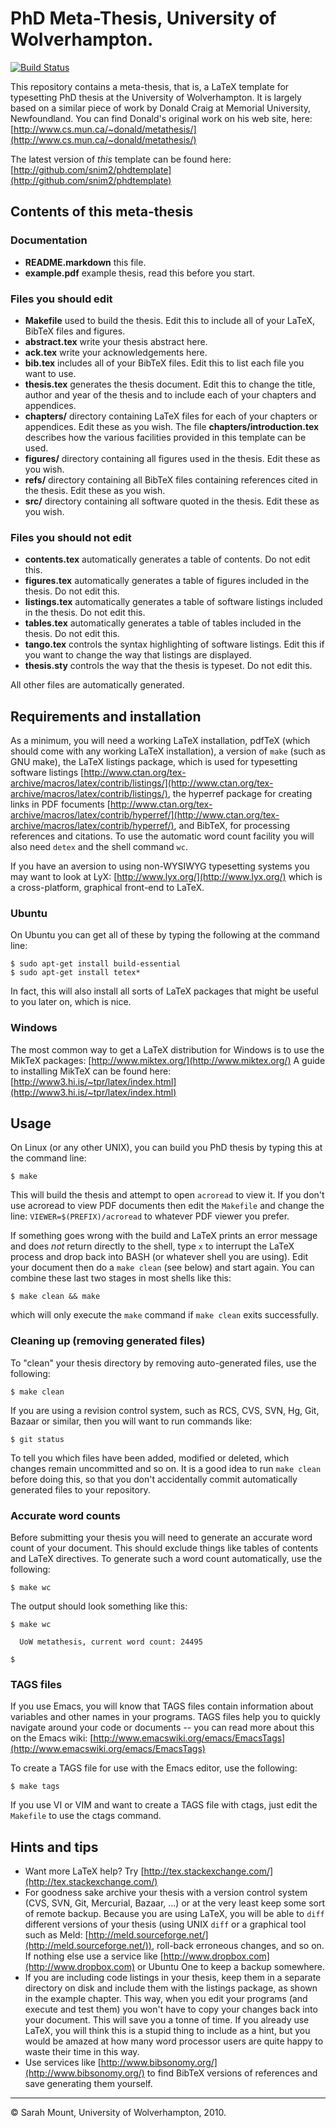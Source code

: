 
# PhD Meta-Thesis, University of Wolverhampton.

[![Build Status](https://travis-ci.org/snim2/phdtemplate.png?branch=master)](https://travis-ci.org/snim2/phdtemplate)

This repository contains a meta-thesis, that is, a LaTeX template for
typesetting PhD thesis at the University of Wolverhampton. It is
largely based on a similar piece of work by Donald Craig at Memorial
University, Newfoundland. You can find Donald's original work on his
web site, here: 
[http://www.cs.mun.ca/~donald/metathesis/](http://www.cs.mun.ca/~donald/metathesis/)

The latest version of _this_ template can be found here:
[http://github.com/snim2/phdtemplate](http://github.com/snim2/phdtemplate)


## Contents of this meta-thesis

### Documentation

  * **README.markdown** this file.
  * **example.pdf** example thesis, read this before you start.

### Files you should edit

  * **Makefile** used to build the thesis. Edit this to include all of
     your LaTeX, BibTeX files and figures.
  * **abstract.tex** write your thesis abstract here.
  * **ack.tex** write your acknowledgements here.
  * **bib.tex** includes all of your BibTeX files. Edit this to list
     each file you want to use.
  * **thesis.tex** generates the thesis document. Edit this to change
     the title, author and year of the thesis and to include each of
     your chapters and appendices.
  * **chapters/** directory containing LaTeX files for each of your
     chapters or appendices. Edit these as you wish. The file
     **chapters/introduction.tex** describes how the various
     facilities provided in this template can be used.
  * **figures/** directory containing all figures used in the
     thesis. Edit these as you wish.
  * **refs/** directory containing all BibTeX files containing
     references cited in the thesis. Edit these as you wish.
  * **src/** directory containing all software quoted in the
      thesis. Edit these as you wish.

### Files you should not edit

  * **contents.tex** automatically generates a table of contents. Do
     not edit this.
  * **figures.tex** automatically generates a table of figures included
     in the thesis. Do not edit this.
  * **listings.tex** automatically generates a table of software
     listings included in the thesis. Do not edit this.
  * **tables.tex** automatically generates a table of tables included
     in the thesis. Do not edit this.
  * **tango.tex** controls the syntax highlighting of software
     listings. Edit this if you want to change the way that listings
     are displayed.
  * **thesis.sty** controls the way that the thesis is typeset. Do not
     edit this.

All other files are automatically generated.


## Requirements and installation

As a minimum, you will need a working LaTeX installation, pdfTeX
(which should come with any working LaTeX installation), a version of
`make` (such as GNU make), the LaTeX listings package, which is used
for typesetting software listings
[http://www.ctan.org/tex-archive/macros/latex/contrib/listings/](http://www.ctan.org/tex-archive/macros/latex/contrib/listings/),
the hyperref package for creating links in PDF focuments
[http://www.ctan.org/tex-archive/macros/latex/contrib/hyperref/](http://www.ctan.org/tex-archive/macros/latex/contrib/hyperref/),
and BibTeX, for processing references and citations. To use the
automatic word count facility you will also need `detex` and the shell
command `wc`.

If you have an aversion to using non-WYSIWYG typesetting systems you
may want to look at LyX: [http://www.lyx.org/](http://www.lyx.org/)
which is a cross-platform, graphical front-end to LaTeX.

### Ubuntu

On Ubuntu you can get all of these by typing the following at the
command line:

    $ sudo apt-get install build-essential
    $ sudo apt-get install tetex*

In fact, this will also install all sorts of LaTeX packages that might
be useful to you later on, which is nice.

### Windows

The most common way to get a LaTeX distribution for Windows is to use
the MikTeX packages: [http://www.miktex.org/](http://www.miktex.org/)
A guide to installing MikTeX can be found here:
[http://www3.hi.is/~tpr/latex/index.html](http://www3.hi.is/~tpr/latex/index.html)


## Usage

On Linux (or any other UNIX), you can build you PhD thesis by typing
this at the command line:

    $ make

This will build the thesis and attempt to open `acroread` to view
it. If you don't use acroread to view PDF documents then edit the
`Makefile` and change the line: `VIEWER=$(PREFIX)/acroread` to
whatever PDF viewer you prefer.

If something goes wrong with the build and LaTeX prints an error
message and does _not_ return directly to the shell, type `x` to
interrupt the LaTeX process and drop back into BASH (or whatever shell
you are using). Edit your document then do a `make clean` (see below)
and start again. You can combine these last two stages in most shells
like this:

    $ make clean && make

which will only execute the `make` command if `make clean` exits
successfully. 

### Cleaning up (removing generated files)

To "clean" your thesis directory by removing auto-generated files, use
the following:

    $ make clean

If you are using a revision control system, such as RCS, CVS, SVN, Hg,
Git, Bazaar or similar, then you will want to run commands like:

    $ git status

To tell you which files have been added, modified or deleted, which
changes remain uncommitted and so on. It is a good idea to run `make
clean` before doing this, so that you don't accidentally commit
automatically generated files to your repository.

### Accurate word counts

Before submitting your thesis you will need to generate an accurate
word count of your document. This should exclude things like tables of
contents and LaTeX directives. To generate such a word count
automatically, use the following:

    $ make wc

The output should look something like this:

    $ make wc
    
      UoW metathesis, current word count: 24495
    
    $

### TAGS files

If you use Emacs, you will know that TAGS files contain information
about variables and other names in your programs. TAGS files help you
to quickly navigate around your code or documents -- you can read more
about this on the Emacs wiki:
[http://www.emacswiki.org/emacs/EmacsTags](http://www.emacswiki.org/emacs/EmacsTags)

To create a TAGS file for use with the Emacs editor, use the
following:

    $ make tags

If you use VI or VIM and want to create a TAGS file with ctags, just
edit the `Makefile` to use the ctags command.


## Hints and tips

  * Want more LaTeX help? Try
    [http://tex.stackexchange.com/](http://tex.stackexchange.com/)
  * For goodness sake archive your thesis with a version control
    system (CVS, SVN, Git, Mercurial, Bazaar, ...) or at the very
    least keep some sort of remote backup. Because you are using
    LaTeX, you will be able to `diff` different versions of your
    thesis (using UNIX `diff` or a graphical tool such as Meld:
    [http://meld.sourceforge.net/](http://meld.sourceforge.net/)), 
    roll-back erroneous changes, and so
    on. If nothing else use a service like 
    [http://www.dropbox.com](http://www.dropbox.com)
    or Ubuntu One to keep a backup somewhere.
  * If you are including code listings in your thesis, keep them in a
    separate directory on disk and include them with the listings
    package, as shown in the example chapter. This way, when you edit
    your programs (and execute and test them) you won't have to copy
    your changes back into your document. This will save you a tonne
    of time. If you already use LaTeX, you will think this is a stupid
    thing to include as a hint, but you would be amazed at how many
    word processor users are quite happy to waste their time in this
    way.  
  * Use services like [http://www.bibsonomy.org/](http://www.bibsonomy.org/)
    to find BibTeX versions of references and save generating them 
    yourself.

---------------------------------------

© Sarah Mount, University of Wolverhampton, 2010.

